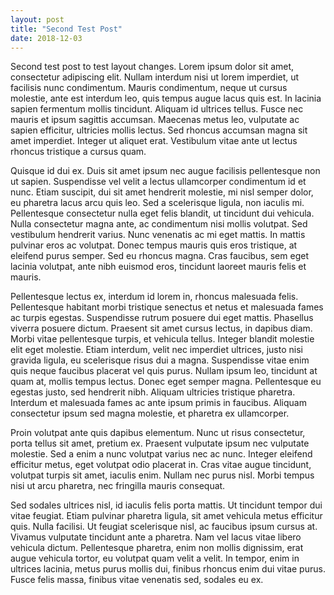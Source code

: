```yaml
---
layout: post
title: "Second Test Post"
date: 2018-12-03
---
```


Second test post to test layout changes.
Lorem ipsum dolor sit amet, consectetur adipiscing elit. Nullam interdum nisi ut lorem imperdiet, ut facilisis nunc condimentum. Mauris condimentum, neque ut cursus molestie, ante est interdum leo, quis tempus augue lacus quis est. In lacinia sapien fermentum mollis tincidunt. Aliquam id ultrices tellus. Fusce nec mauris et ipsum sagittis accumsan. Maecenas metus leo, vulputate ac sapien efficitur, ultricies mollis lectus. Sed rhoncus accumsan magna sit amet imperdiet. Integer ut aliquet erat. Vestibulum vitae ante ut lectus rhoncus tristique a cursus quam.<!-- More -->

Quisque id dui ex. Duis sit amet ipsum nec augue facilisis pellentesque non ut sapien. Suspendisse vel velit a lectus ullamcorper condimentum id et nunc. Etiam suscipit, dui sit amet hendrerit molestie, mi nisl semper dolor, eu pharetra lacus arcu quis leo. Sed a scelerisque ligula, non iaculis mi. Pellentesque consectetur nulla eget felis blandit, ut tincidunt dui vehicula. Nulla consectetur magna ante, ac condimentum nisi mollis volutpat. Sed vestibulum hendrerit varius. Nunc venenatis ac mi eget mattis. In mattis pulvinar eros ac volutpat. Donec tempus mauris quis eros tristique, at eleifend purus semper. Sed eu rhoncus magna. Cras faucibus, sem eget lacinia volutpat, ante nibh euismod eros, tincidunt laoreet mauris felis et mauris.

Pellentesque lectus ex, interdum id lorem in, rhoncus malesuada felis. Pellentesque habitant morbi tristique senectus et netus et malesuada fames ac turpis egestas. Suspendisse rutrum posuere dui eget mattis. Phasellus viverra posuere dictum. Praesent sit amet cursus lectus, in dapibus diam. Morbi vitae pellentesque turpis, et vehicula tellus. Integer blandit molestie elit eget molestie. Etiam interdum, velit nec imperdiet ultrices, justo nisi gravida ligula, eu scelerisque risus dui a magna. Suspendisse vitae enim quis neque faucibus placerat vel quis purus. Nullam ipsum leo, tincidunt at quam at, mollis tempus lectus. Donec eget semper magna. Pellentesque eu egestas justo, sed hendrerit nibh. Aliquam ultricies tristique pharetra. Interdum et malesuada fames ac ante ipsum primis in faucibus. Aliquam consectetur ipsum sed magna molestie, et pharetra ex ullamcorper.

Proin volutpat ante quis dapibus elementum. Nunc ut risus consectetur, porta tellus sit amet, pretium ex. Praesent vulputate ipsum nec vulputate molestie. Sed a enim a nunc volutpat varius nec ac nunc. Integer eleifend efficitur metus, eget volutpat odio placerat in. Cras vitae augue tincidunt, volutpat turpis sit amet, iaculis enim. Nullam nec purus nisl. Morbi tempus nisi ut arcu pharetra, nec fringilla mauris consequat.

Sed sodales ultrices nisl, id iaculis felis porta mattis. Ut tincidunt tempor dui vitae feugiat. Etiam pulvinar pharetra ligula, sit amet vehicula metus efficitur quis. Nulla facilisi. Ut feugiat scelerisque nisl, ac faucibus ipsum cursus at. Vivamus vulputate tincidunt ante a pharetra. Nam vel lacus vitae libero vehicula dictum. Pellentesque pharetra, enim non mollis dignissim, erat augue vehicula tortor, eu volutpat quam velit a velit. In tempor, enim in ultrices lacinia, metus purus mollis dui, finibus rhoncus enim dui vitae purus. Fusce felis massa, finibus vitae venenatis sed, sodales eu ex.

